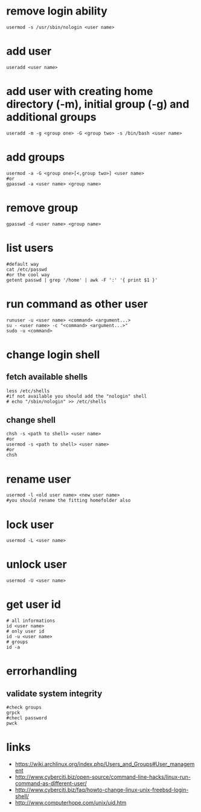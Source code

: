 # remove login ability

```
usermod -s /usr/sbin/nologin <user name>
```

# add user

```
useradd <user name>
```

# add user with creating home directory (-m), initial group (-g) and additional groups

```
useradd -m -g <group one> -G <group two> -s /bin/bash <user name>
```

# add groups

```
usermod -a -G <group one>[<,group two>] <user name>
#or
gpasswd -a <user name> <group name>
```

# remove group

```
gpasswd -d <user name> <group name>
```

# list users

```
#default way
cat /etc/passwd
#or the cool way
getent passwd | grep '/home' | awk -F ':' '{ print $1 }'
```

# run command as other user

```
runuser -u <user name> <command> <argument...>
su - <user name> -c "<command> <argument...>"
sudo -u <command>
```

# change login shell

## fetch available shells

```
less /etc/shells
#if not available you should add the "nologin" shell
# echo "/sbin/nologin" >> /etc/shells
```

## change shell

```
chsh -s <path to shell> <user name>
#or
usermod -s <path to shell> <user name>
#or
chsh
```

# rename user

```
usermod -l <old user name> <new user name>
#you should rename the fitting homefolder also
```

# lock user

```
usermod -L <user name>
```

# unlock user

```
usermod -U <user name>
```

# get user id

```
# all informations
id <user name>
# only user id
id -u <user name>
# groups
id -a
```

# errorhandling

## validate system integrity

```
#check groups
grpck
#checl password
pwck
```

# links

* https://wiki.archlinux.org/index.php/Users_and_Groups#User_management
* http://www.cyberciti.biz/open-source/command-line-hacks/linux-run-command-as-different-user/
* http://www.cyberciti.biz/faq/howto-change-linux-unix-freebsd-login-shell/
* http://www.computerhope.com/unix/uid.htm
